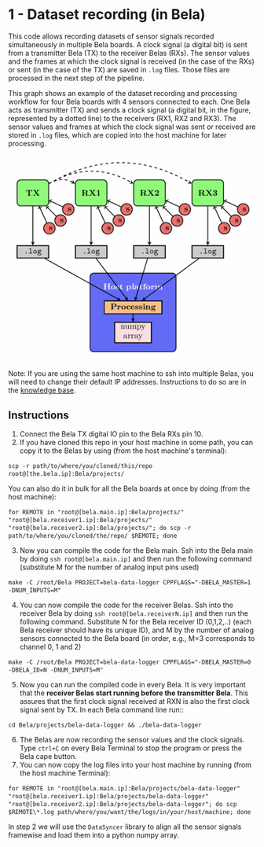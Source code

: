 # 1 - Dataset recording (in Bela)

This code allows recording datasets of sensor signals recorded simultaneously in multiple Bela boards.  A clock signal (a digital bit) is sent from a transmitter Bela (TX) to the receiver Belas (RXs). The sensor values and the frames at which the clock signal is received (in the case of the RXs) or sent (in the case of the TX) are saved in `.log` files. Those files are processed in the next step of the pipeline.

This graph shows an example of the dataset recording and processing workflow for four Bela boards with 4 sensors connected to each. One Bela acts as transmitter (TX) and sends a clock signal (a digital bit, in the figure, represented by a dotted line) to the receivers (RX1, RX2 and RX3). The sensor values and frames at which the clock signal was sent or received are stored in `.log` files, which are copied into the host machine for later processing.

<img src="images/dataset-recording.png"/>


Note: If you are using the same host machine to ssh into multiple Belas, you will need to change their default IP addresses. Instructions to do so are in the [knowledge base](https://learn.bela.io/using-bela/technical-explainers/ip-addresses/).

## Instructions

1. Connect the Bela TX digital IO pin to the Bela RXs pin 10.
2. If you have cloned this repo in your host machine in some path, you can copy it to the Belas by using (from the host machine's terminal):
  ```
  scp -r path/to/where/you/cloned/this/repo root@[the.bela.ip]:Bela/projects/
  ```

  You can also do it in bulk for all the Bela boards at once by doing (from the host machine):

  ```
  for REMOTE in "root@[bela.main.ip]:Bela/projects/" "root@[bela.receiver1.ip]:Bela/projects/" "root@[bela.receiver2.ip]:Bela/projects/"; do scp -r path/to/where/you/cloned/the/repo/ $REMOTE; done
  ```

3. Now you can compile the code for the Bela main. Ssh into the Bela main by doing `ssh root@[bela.main.ip]` and then run the following command (substitute M for the number of analog input pins used)

  ```
  make -C /root/Bela PROJECT=bela-data-logger CPPFLAGS="-DBELA_MASTER=1 -DNUM_INPUTS=M"
  ```

4. You can now compile the code for the receiver Belas. Ssh into the receiver Bela by doing `ssh root@[bela.receiverN.ip]` and then run the following command. Substitute N for the Bela receiver ID (0,1,2,..) (each Bela receiver should have its unique ID), and M by the number of analog sensors connected to the Bela board (in order, e.g., M=3 corresponds to channel 0, 1 and 2)

  ```
  make -C /root/Bela PROJECT=bela-data-logger CPPFLAGS="-DBELA_MASTER=0 -DBELA_ID=N -DNUM_INPUTS=M"
  ```
5. Now you can run the compiled code in every Bela. It is very important that the **receiver Belas start running before the transmitter Bela**. This assures that the first clock signal received at RXN is also the first clock signal sent by TX. In each Bela command line run::
  ```
  cd Bela/projects/bela-data-logger && ./bela-data-logger
  ```
6. The Belas are now recording the sensor values and the clock signals. Type `ctrl+C` on every Bela Terminal to stop the program or press the Bela cape button.
7. You can now copy the log files into your host machine by running (from the host machine Terminal):
  ```
  for REMOTE in "root@[bela.main.ip]:Bela/projects/bela-data-logger" "root@[bela.receiver1.ip]:Bela/projects/bela-data-logger" "root@[bela.receiver2.ip]:Bela/projects/bela-data-logger"; do scp $REMOTE\*.log path/where/you/want/the/logs/in/your/host/machine; done
  ```

In step 2 we will use the `DataSyncer` library to align all the sensor signals framewise and load them into a python numpy array.

